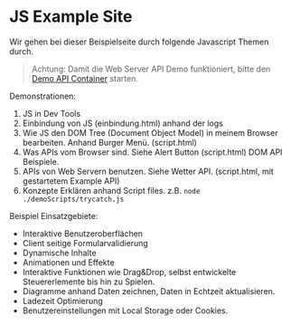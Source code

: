 # JS Example Site
Wir gehen bei dieser Beispielseite durch folgende Javascript Themen durch.

> Achtung: Damit die Web Server API Demo funktioniert, bitte den [Demo API Container](./ExampleApi/README.md) starten.

Demonstrationen:
1. JS in Dev Tools
1. Einbindung von JS (einbindung.html) anhand der logs
1. Wie JS den DOM Tree (Document Object Model) in meinem Browser bearbeiten. Anhand Burger Menü. (script.html)
1. Was APIs vom Browser sind. Siehe Alert Button (script.html)
DOM API Beispiele.
1. APIs von Web Servern benutzen. Siehe Wetter API. (script.html, mit gestartetem Example API)
1. Konzepte Erklären anhand Script files. z.B. `node ./demoScripts/trycatch.js`

Beispiel Einsatzgebiete:
- Interaktive Benutzeroberflächen
- Client seitige Formularvalidierung
- Dynamische Inhalte
- Animationen und Effekte
- Interaktive Funktionen wie Drag&Drop, selbst entwickelte Steuererlemente bis hin zu Spielen.
- Diagramme anhand Daten zeichnen, Daten in Echtzeit aktualisieren.
- Ladezeit Optimierung
- Benutzereinstellungen mit Local Storage oder Cookies.

